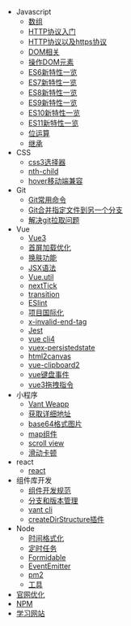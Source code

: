 * Javascript
  * [数组](/note/js/array)
  * [HTTP协议入门](/note/js/http)
  * [HTTP协议以及https协议](/note/js/https)
  * [DOM相关](/note/js/dom)
  * [操作DOM元素](/note/js/operationDom)
  * [ES6新特性一览](/note/js/es6)
  * [ES7新特性一览](/note/js/es7)
  * [ES8新特性一览](/note/js/es8)
  * [ES9新特性一览](/note/js/es9)
  * [ES10新特性一览](/note/js/es10)
  * [ES11新特性一览](/note/js/es11)
  * [位运算](/note/js/bitwiseOperation)
  * [继承](/note/js/inherit)
* CSS
  * [css3选择器](/note/css/css3Selector)
  * [nth-child](/note/css/nthChild)
  * [hover移动端兼容](/note/css/hoverMobile)
* Git
  * [Git常用命令](/note/git/git)
  * [Git合并指定文件到另一个分支](/note/git/gitMerge)
  * [解决git拉取问题](/note/git/gitPullProblem)
* Vue
  * [Vue3](/note/vue/vue3)
  * [首屏加载优化](/note/vue/loadOptimization)
  * [换肤功能](/note/vue/skinPeeler)
  * [JSX语法](/note/vue/JSX)
  * [Vue.util](/note/vue/util)
  * [nextTick](/note/vue/nextTick)
  * [transition](/note/vue/transition)
  * [ESlint](/note/vue/ESlint)
  * [项目国际化](/note/vue/projectInternation)
  * [x-invalid-end-tag](/note/vue/xInvalidEndTag)
  * [Jest](/note/vue/jest)
  * [vue cli4](/note/vue/vueCli4)
  * [vuex-persistedstate](/note/vue/vuexPersistedState)
  * [html2canvas](note/vue/html2canvas)
  * [vue-clipboard2](note/vue/vueClipboard2)
  * [vue键盘事件](note/vue/vueKeyboardEvent)
  * [vue3拖拽指令](note/vue/vue3Drag)
* 小程序
  * [Vant Weapp](/note/miniProgram/vantWeapp)
  * [获取详细地址](/note/miniProgram/getAddress)
  * [base64格式图片](/note/miniProgram/base64Image)
  * [map组件](/note/miniProgram/map)
  * [scroll view](/note/miniProgram/scrollView)
  * [滑动卡顿](/note/miniProgram/scrollViewFlicker)
* react
  * [react](/note/react/react)
* 组件库开发
  * [组件开发规范](/note/component/componentDevelopment)
  * [分支和版本管理](/note/component/branchAndVersionManagement)
  * [vant cli](/note/component/vantCli)
  * [createDirStructure插件](/note/component/createDirStructure)
* Node
   * [时间格式化](/note/node/sillyDatetime)
   * [定时任务](/note/node/nodeSchedule)
   * [Formidable](/note/node/Formidable)
   * [EventEmitter](/note/node/EventEmitter)
   * [pm2](/note/node/pm2)
   * [工具](/note/node/tool)
* [官网优化](/note/website/websiteOptimization)
* [NPM](/note/npm)
* [学习网站](/note/website)
